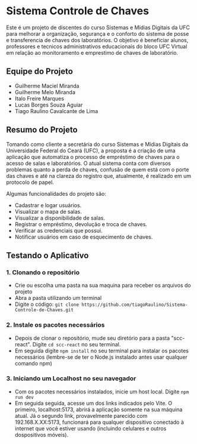 # Sistema Controle de Chaves
Este é um projeto de discentes do curso Sistemas e Mídias Digitais da UFC para melhorar a organização, segurança e o conforto do sistema de posse e transferencia de chaves dos laboratórios. O objetivo é beneficiar alunos, professores e tecnicos administrativos educacionais do bloco UFC Virtual em relação ao monitoramento e emprestimo de chaves de laboratório.

## Equipe do Projeto
* Guilherme Maciel Miranda
* Guilherme Melo Miranda
* Italo Freire Marques
* Lucas Borges Souza Aguiar
* Tiago Raulino Cavalcante de Lima

## Resumo do Projeto
Tomando como cliente a secretária do curso Sistemas e Mídias Digitais da Universidade Federal do Ceará (UFC), a proposta é a criação de uma aplicação que automatiza o processo de empréstimo de chaves para o acesso de salas e laboratórios. O atual sistema conta com diversos problemas quanto a perda de chaves, confusão de quem está com o porte das chaves e até na clareza do registro que, atualmente, é realizado em um protocolo de papel.

Algumas funcionalidades do projeto são:
* Cadastrar e logar usuários.
* Visualizar o mapa de salas.
* Visualizar a disponibilidade de salas.
* Registrar o empréstimo, devolução e troca de chaves.
* Verificar as credenciais que possui.
* Notificar usuários em caso de esquecimento de chaves.

## Testando o Aplicativo 

### 1. Clonando o repositório
* Crie ou escolha uma pasta na sua maquina para receber os arquivos do projeto
* Abra a pasta utilizando um terminal
* Digite o código: `git clone https://github.com/tiagoRaulino/Sistema-Controle-de-Chaves.git`
  
### 2. Instale os pacotes necessários
* Depois de clonar o repositório, mude seu diretório para a pasta "scc-react".
  Digite `cd scc-react` no seu terminal.
* Em seguida digite `npm install` no seu terminal para instalar os pacotes necessários (lembre-se de ter o Node.js instalado antes usar qualquer comando npm)

### 3. Iniciando um Localhost no seu navegador
* Com os pacotes necessários instalados, inicie um host local. Digite `npm run dev`
* Em seguida seguida, acesse um dos links indicados pelo Vite. O primeiro, localhost:5173, abrirá a aplicação somente na sua máquina atual. Já o segundo link, provavelmente parecido com 192.168.X.XX:5173, funcionará para qualquer dispositivo conectado à internet que você estiver usando (incluindo celulares e outros dospositivos móveis).
